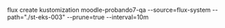 flux create kustomization moodle-probando7-qa
  --source=flux-system
  --path="./st-eks-003"
  --prune=true
  --interval=10m
